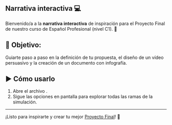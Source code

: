 ## Narrativa interactiva 💻

Bienvenido/a a la **narrativa interactiva** de inspiración para el Proyecto Final de nuestro curso de Español Profesional (nivel C1). 🚀

## 🎯 **Objetivo**: 
Guiarte paso a paso en la definición de tu propuesta, el diseño de un vídeo persuasivo y la creación de un documento con infografía.

## ▶️ Cómo usarlo

1. Abre el archivo <a href=Narrativa.html></a>.
2. Sigue las opciones en pantalla para explorar todas las ramas de la simulación.

---

¡Listo para inspirarte y crear tu mejor [Proyecto Final](/Narrativa.html)! 🌟  
